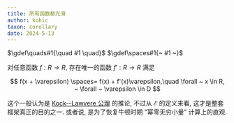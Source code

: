 ```yaml
---
title: 所有函数都光滑
author: kokic
taxon: corollary
date: 2024-5-13
---
```


$\gdef\quads#1{\quad #1 \quad}$
$\gdef\spaces#1{~ #1 ~}$

对任意函数 $f:R \rightarrow R$, 存在唯一的函数 $f':R \rightarrow R$ 满足

$$
f(x + \varepsilon) \spaces= f(x) + f'(x)\varepsilon,\quad \forall ~ x \in R, ~ \forall ~ \varepsilon \in D
$$

这个一般认为是 [Kock--Lawvere 公理](/data-structure/kock-lawvere) 的推论, 不过从 $\mathcal{E}$ 的定义来看, 这才是整套框架真正的目的之一. 或者说, 是为了恢复牛顿时期 "幂零无穷小量" 计算上的直观. 

[](/data-structure/kock-lawvere-0001.typ#:block)
